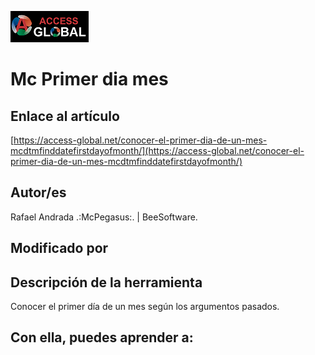 ﻿![Access-global](/blob/main/Images/Logo1.png)
# Mc Primer dia mes
## Enlace al artículo
[https://access-global.net/conocer-el-primer-dia-de-un-mes-mcdtmfinddatefirstdayofmonth/](https://access-global.net/conocer-el-primer-dia-de-un-mes-mcdtmfinddatefirstdayofmonth/)
## Autor/es
Rafael Andrada .:McPegasus:. | BeeSoftware.
## Modificado por

## Descripción de la herramienta
Conocer el primer día de un mes según los argumentos pasados.
## Con ella, puedes aprender a:


